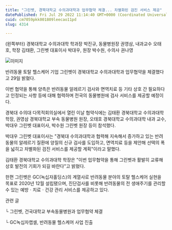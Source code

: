 ```yaml
---
title: "그린벳, 경북대학교 수의과대학과 업무협약 체결... 차별화된 검진 서비스 제공"
datePublished: Fri Jul 29 2022 11:14:40 GMT+0000 (Coordinated Universal Time)
cuid: cm7059pkk001809leecao11pd
slug: 4314

---
```



(왼쪽부터) 경북대학교 수의과대학 학과장 박진규, 동물병원장 권영삼, 내과교수 오태호, 학장 김태환, 그린벳 대표이사 박대우, 원장 박수원, 수의사 권나영

![이미지](https://cdn.hashnode.com/res/hashnode/image/upload/v1739257936174/c7bb81aa-f51e-4a49-917f-cab3731eb25b.jpeg)

반려동물 토탈 헬스케어 기업 그린벳이 경북대학교 수의과대학과 업무협약을 체결했다고 29일 밝혔다.

이번 협약을 통해 양측은 반려동물 알레르기 검사와 면역치료 등 기타 상호 간 필요하다고 인정되는 사항 등에 대해 협력하며 전국의 동물병원에 검사 서비스를 제공할 예정이다.

경북대 수의대 다목적회의실에서 열린 이날 협약식에는 김태환 경북대학교 수의과대학 학장, 권영삼 경북대학교 부속 동물병원 원장, 오태호 경북대학교 수의과대학 내과 교수, 박대우 그린벳 대표이사, 박수원 그린벳 원장 등이 참석했다.

박대우 그린벳 대표이사는 "경북대 수의과대학과 협력해 지속해서 증가하고 있는 반려동물의 알레르기 질환에 양질의 신규 검사를 도입하고, 면역치료 등을 제안해 선택의 폭을 넓히고 차별화된 검진 서비스를 제공할 계획"이라고 말했다.

김태환 경북대학교 수의과대학 학장은 "이번 업무협약을 통해 그린벳과 활발히 교류해 상호 발전의 기회가 되길 바란다"고 밝혔다.

한편 그린벳은 GC(녹십자홀딩스)의 계열사로 반려동물 분야의 토탈 헬스케어 실현을 목표로 2020년 12월 설립됐으며, 진단검사를 비롯해 반려동물의 전 생애주기를 관리할 수 있는 예방ㆍ치료ㆍ건강 관리 서비스를 제공하고 있다.

관련 글

└ 그린벳, 건국대학교 부속동물병원과 업무협약 체결

└ GC녹십자랩셀, 반려동물 헬스케어 사업 진출